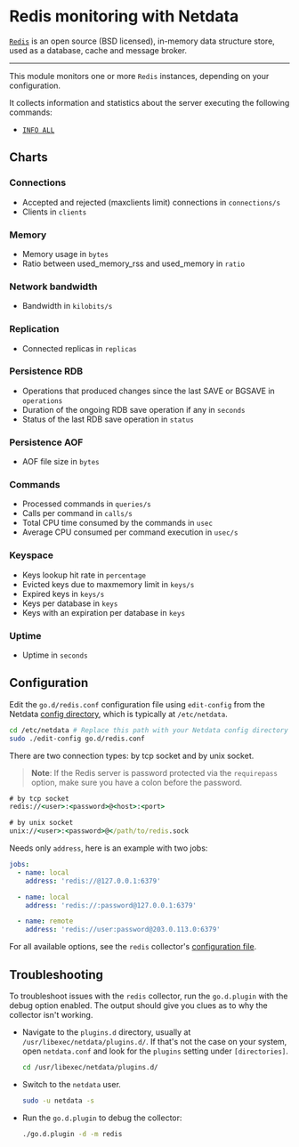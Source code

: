 <!--
title: "Redis monitoring with Netdata"
description: "Monitor the health and performance of Redis storage services with zero configuration, per-second metric granularity, and interactive visualizations."
custom_edit_url: https://github.com/netdata/go.d.plugin/edit/master/modules/redis/README.md
sidebar_label: "Redis"
-->

# Redis monitoring with Netdata

[`Redis`](https://redis.io/) is an open source (BSD licensed), in-memory data structure store, used as a database, cache
and message broker.

---

This module monitors one or more `Redis` instances, depending on your configuration.

It collects information and statistics about the server executing the following commands:

- [`INFO ALL`](https://redis.io/commands/info)

## Charts

### Connections

- Accepted and rejected (maxclients limit) connections in `connections/s`
- Clients in `clients`

### Memory

- Memory usage in `bytes`
- Ratio between used_memory_rss and used_memory in `ratio`

### Network bandwidth

- Bandwidth in `kilobits/s`

### Replication

- Connected replicas in `replicas`

### Persistence RDB

- Operations that produced changes since the last SAVE or BGSAVE in `operations`
- Duration of the ongoing RDB save operation if any in `seconds`
- Status of the last RDB save operation in `status`

### Persistence AOF

- AOF file size in `bytes`

### Commands

- Processed commands in `queries/s`
- Calls per command in `calls/s`
- Total CPU time consumed by the commands in `usec`
- Average CPU consumed per command execution in `usec/s`

### Keyspace

- Keys lookup hit rate in `percentage`
- Evicted keys due to maxmemory limit in `keys/s`
- Expired keys in `keys/s`
- Keys per database in `keys`
- Keys with an expiration per database in `keys`

### Uptime

- Uptime in `seconds`

## Configuration

Edit the `go.d/redis.conf` configuration file using `edit-config` from the
Netdata [config directory](https://learn.netdata.cloud/docs/configure/nodes), which is typically at `/etc/netdata`.

```bash
cd /etc/netdata # Replace this path with your Netdata config directory
sudo ./edit-config go.d/redis.conf
```

There are two connection types: by tcp socket and by unix socket.

> **Note**: If the Redis server is password protected via the `requirepass` option, make sure you have a colon before
> the password.

```cmd
# by tcp socket
redis://<user>:<password>@<host>:<port>

# by unix socket
unix://<user>:<password>@</path/to/redis.sock
```

Needs only `address`, here is an example with two jobs:

```yaml
jobs:
  - name: local
    address: 'redis://@127.0.0.1:6379'

  - name: local
    address: 'redis://:password@127.0.0.1:6379'

  - name: remote
    address: 'redis://user:password@203.0.113.0:6379'
```

For all available options, see the `redis`
collector's [configuration file](https://github.com/netdata/go.d.plugin/blob/master/config/go.d/redis.conf).

## Troubleshooting

To troubleshoot issues with the `redis` collector, run the `go.d.plugin` with the debug option enabled. The output
should give you clues as to why the collector isn't working.

- Navigate to the `plugins.d` directory, usually at `/usr/libexec/netdata/plugins.d/`. If that's not the case on
  your system, open `netdata.conf` and look for the `plugins` setting under `[directories]`.

  ```bash
  cd /usr/libexec/netdata/plugins.d/
  ```

- Switch to the `netdata` user.

  ```bash
  sudo -u netdata -s
  ```

- Run the `go.d.plugin` to debug the collector:

  ```bash
  ./go.d.plugin -d -m redis
  ```

